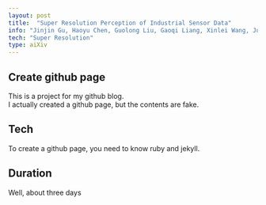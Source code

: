 ```yaml
---
layout: post
title:  "Super Resolution Perception of Industrial Sensor Data"
info: "Jinjin Gu, Haoyu Chen, Guolong Liu, Gaoqi Liang, Xinlei Wang, Junhua Zhao"
tech: "Super Resolution"
type: aiXiv
---
```


## Create github page 
This is a project for my github blog.  
I actually created a github page, but the contents are fake.  


## Tech
To create a github page, you need to know ruby and jekyll.  


## Duration
Well, about three days  
